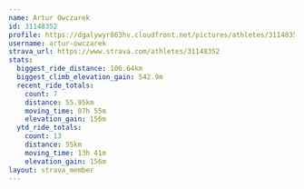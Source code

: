```yaml
---
name: Artur Owczarek
id: 31148352
profile: https://dgalywyr863hv.cloudfront.net/pictures/athletes/31148352/15906846/1/large.jpg
username: artur-owczarek
strava_url: https://www.strava.com/athletes/31148352
stats:
  biggest_ride_distance: 106.64km
  biggest_climb_elevation_gain: 542.9m
  recent_ride_totals:
    count: 7
    distance: 55.95km
    moving_time: 07h 55m
    elevation_gain: 156m
  ytd_ride_totals:
    count: 13
    distance: 55km
    moving_time: 13h 41m
    elevation_gain: 156m
layout: strava_member
--- 
```

